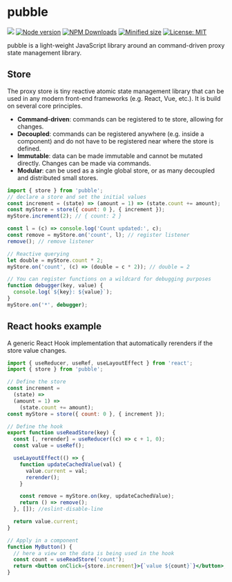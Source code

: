 # pubble

![](https://github.com/kevtiq/pubble/workflows/test/badge.svg)
[![Node version](https://img.shields.io/npm/v/pubble.svg?style=flat)](https://www.npmjs.com/package/pubble)
[![NPM Downloads](https://img.shields.io/npm/dm/pubble.svg?style=flat)](https://www.npmjs.com/package/pubble)
[![Minified size](https://img.shields.io/bundlephobia/min/pubble@latest?label=minified)](https://www.npmjs.com/package/pubble)
[![License: MIT](https://img.shields.io/badge/License-MIT-yellow.svg)](https://opensource.org/licenses/MIT)

pubble is a light-weight JavaScript library around an command-driven proxy state management library.

## Store

The proxy store is tiny reactive atomic state management library that can be used in any modern front-end frameworks (e.g. React, Vue, etc.). It is build on several core principles.

- **Command-driven**: commands can be registered to te store, allowing for changes.
- **Decoupled**: commands can be registered anywhere (e.g. inside a component) and do not have to be registered near where the store is defined.
- **Immutable**: data can be made immutable and cannot be mutated directly. Changes can be made via commands.
- **Modular**: can be used as a single global store, or as many decoupled and distributed small stores.

```js
import { store } from 'pubble';
// declare a store and set the initial values
const increment = (state) => (amount = 1) => (state.count += amount);
const myStore = store({ count: 0 }, { increment });
myStore.increment(2); // { count: 2 }

const l = (c) => console.log('Count updated:', c);
const remove = myStore.on('count', l); // register listener
remove(); // remove listener

// Reactive querying
let double = myStore.count * 2;
myStore.on('count', (c) => (double = c * 2)); // double = 2

// You can register functions on a wildcard for debugging purposes
function debugger(key, value) {
  console.log(`${key}: ${value}`);
}
myStore.on('*', debugger);
```

## React hooks example

A generic React Hook implementation that automatically rerenders if the store value changes.

```jsx
import { useReducer, useRef, useLayoutEffect } from 'react';
import { store } from 'pubble';

// Define the store
const increment =
  (state) =>
  (amount = 1) =>
    (state.count += amount);
const myStore = store({ count: 0 }, { increment });

// Define the hook
export function useReadStore(key) {
  const [, rerender] = useReducer((c) => c + 1, 0);
  const value = useRef();

  useLayoutEffect(() => {
    function updateCachedValue(val) {
      value.current = val;
      rerender();
    }

    const remove = myStore.on(key, updateCachedValue);
    return () => remove();
  }, []); //eslint-disable-line

  return value.current;
}

// Apply in a component
function MyButton() {
  // here a view on the data is being used in the hook
  const count = useReadStore('count');
  return <button onClick={store.increment}>{`value ${count}`}</button>;
}
```
